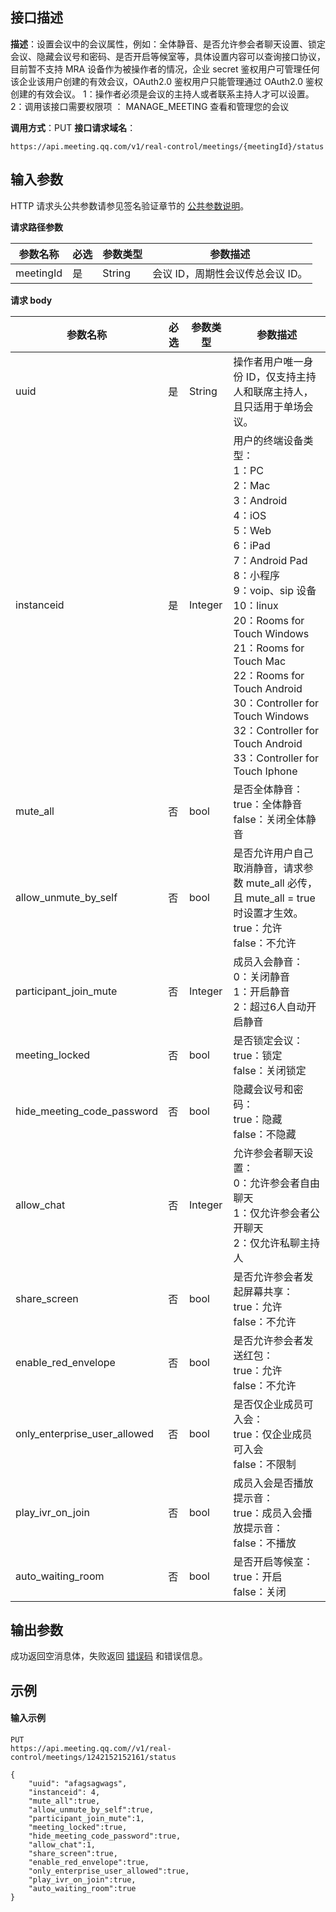 ## 接口描述
**描述**：设置会议中的会议属性，例如：全体静音、是否允许参会者聊天设置、锁定会议、隐藏会议号和密码、是否开启等候室等，具体设置内容可以查询接口协议，目前暂不支持 MRA 设备作为被操作者的情况，企业 secret 鉴权用户可管理任何该企业该用户创建的有效会议，OAuth2.0 鉴权用户只能管理通过 OAuth2.0 鉴权创建的有效会议。
<dx-alert infotype="explain" title="">
1：操作者必须是会议的主持人或者联系主持人才可以设置。<br>2：调用该接口需要权限项 ： MANAGE_MEETING 查看和管理您的会议
</dx-alert>

**调用方式**：PUT
**接口请求域名**：
```Plaintext
https://api.meeting.qq.com/v1/real-control/meetings/{meetingId}/status
```

## 输入参数
HTTP 请求头公共参数请参见签名验证章节的 [公共参数说明](https://cloud.tencent.com/document/product/1095/42413#.E5.85.AC.E5.85.B1.E5.8F.82.E6.95.B0)。

**请求路径参数**

| 参数名称  | 必选 | 参数类型 | 参数描述                     |
| --------- | ---- | -------- | ---------------------------- |
| meetingId | 是   | String   | 会议 ID，周期性会议传总会议 ID。 |


**请求 body**

| 参数名称                     | 必选 | 参数类型 | 参数描述                                                     |
| ---------------------------- | ---- | -------- | ------------------------------------------------------------ |
| uuid                      | 是   | String   | 操作者用户唯一身份 ID，仅支持主持人和联席主持人，且只适用于单场会议。                    |
| instanceid                   | 是   | Integer  | 用户的终端设备类型： <br>1：PC <br>2：Mac<br>3：Android <br>4：iOS <br>5：Web <br>6：iPad <br>7：Android Pad <br>8：小程序<br>9：voip、sip 设备<br>10：linux<br>20：Rooms for Touch Windows<br>21：Rooms for Touch Mac<br>22：Rooms for Touch Android<br>30：Controller for Touch Windows<br>32：Controller for Touch Android<br>33：Controller for Touch Iphone |
| mute_all                     | 否   | bool     | 是否全体静音： <br>true：全体静音 <br>false：关闭全体静音                |
| allow_unmute_by_self         | 否   | bool     | 是否允许用户自己取消静音，请求参数 mute_all 必传，且 mute_all = true 时设置才生效。 <br>true：允许 <br>false：不允许 |
| participant_join_mute        | 否   | Integer  | 成员入会静音： <br>0：关闭静音 <br>1：开启静音 <br>2：超过6人自动开启静音        |
| meeting_locked               | 否   | bool     | 是否锁定会议： <br>true：锁定 <br>false：关闭锁定                        |
| hide_meeting_code_password   | 否   | bool     | 隐藏会议号和密码： <br>true：隐藏 <br>false：不隐藏                      |
| allow_chat                   | 否   | Integer  | 允许参会者聊天设置： <br>0：允许参会者自由聊天 <br>1：仅允许参会者公开聊天 <br>2：仅允许私聊主持人 |
| share_screen                 | 否   | bool     | 是否允许参会者发起屏幕共享： <br>true：允许 <br>false：不允许            |
| enable_red_envelope          | 否   | bool     | 是否允许参会者发送红包：<br>true：允许<br>false：不允许    |
| only_enterprise_user_allowed | 否   | bool     | 是否仅企业成员可入会： <br>true：仅企业成员可入会 <br>false：不限制      |
| play_ivr_on_join             | 否   | bool     | 成员入会是否播放提示音： <br>true：成员入会播放提示音： <br>false：不播放  |
| auto_waiting_room            | 否   | bool     | 是否开启等候室： <br>true：开启 <br>false：关闭                          |


## 输出参数
成功返回空消息体，失败返回 [错误码](https://cloud.tencent.com/document/product/1095/43704) 和错误信息。


##  示例
#### 输入示例
```Plaintext
PUT
https://api.meeting.qq.com//v1/real-control/meetings/1242152152161/status

{
    "uuid": "afagsagwags",
    "instanceid": 4,
    "mute_all":true,
    "allow_unmute_by_self":true,
    "participant_join_mute":1,
    "meeting_locked":true,
    "hide_meeting_code_password":true,
    "allow_chat":1,
    "share_screen":true,
    "enable_red_envelope":true,
    "only_enterprise_user_allowed":true,
    "play_ivr_on_join":true,
    "auto_waiting_room":true
}
```
